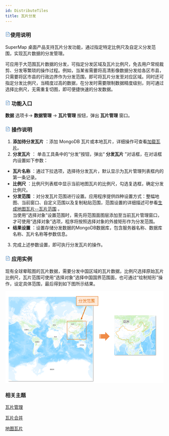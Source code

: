 ```yaml
---
id: DistributeTiles
title: 瓦片分发
---
```

### ![](../img/read.gif)使用说明

SuperMap 桌面产品支持瓦片分发功能，通过指定特定比例尺及自定义分发范围，实现瓦片数据的分发管理。

可应用于大范围瓦片数据的分发，可指定分发区域及瓦片比例尺，免去用户常规裁剪、分发等繁琐的操作过程。例如，当某省需要将高清影像数据分发给各区市县，只需要将区市县的行政边界作为分发范围，即可将瓦片分发至对应区域。同时还可指定分发比例尺，当精度过高的数据，在分发时需要限制数据精度级别，则可通过选择比例尺，无需重复切图，即可便捷快速的分发数据。

### ![](../img/read.gif) 功能入口

**数据** 选项卡-> **数据管理** -> **瓦片管理** 按钮，弹出 **瓦片管理** 窗口。

### ![](../img/read.gif) 操作说明

1. **添加待分发瓦片** ：添加 MongoDB 瓦片或本地瓦片，详细操作可查看[加载瓦片](MongoDBTilesManger)。
2. **分发瓦片** ： 单击工具条中的“分发”按钮，弹出“ **分发瓦片** ”对话框，在对话框内设置如下参数： 
  * **瓦片名称** ：通过下拉选项，选择待分发瓦片，默认显示为瓦片管理列表框内的第一条记录。
  * **比例尺** ：比例尺列表框中显示当前地图瓦片的比例尺，勾选复选框，确定分发比例尺。
  * **分发范围** ：对分发瓦片范围进行设置。应用程序提供四种设置方式：整幅地图、当前窗口、自定义范围以及复制粘贴范围，范围设置的详细描述可参看[生成地图瓦片--瓦片范围](MapTilesSingle) 。<br/>当使用“选择对象”设置范围时，需先将范围面图层添加至当前瓦片管理窗口，才可使用“选择对象”选项，程序将按照选择对象的外接矩形作为分发范围。
  * **结果设置** ：设置存储分发数据的MongoDB数据库，包含服务器名称、数据库名称、瓦片名称等参数信息。
3. 完成上述参数设置，即可执行分发瓦片的操作。

### ![](../img/read.gif) 应用实例

现有全球晕眩图的瓦片数据，需要分发中国区域的瓦片数据，比例尺选择原始瓦片比例尺，瓦片范围可使用“选择对象”选择中国国界范围面，也可通过“绘制矩形”操作，设定具体范围，最后得到如下图所示结果。

![](img/DistributeResult.png)  

###  相关主题

  [瓦片管理](MongoDBTilesManger)

  [瓦片合并](TilesMerge)

  [地图瓦片](MapTiles)
